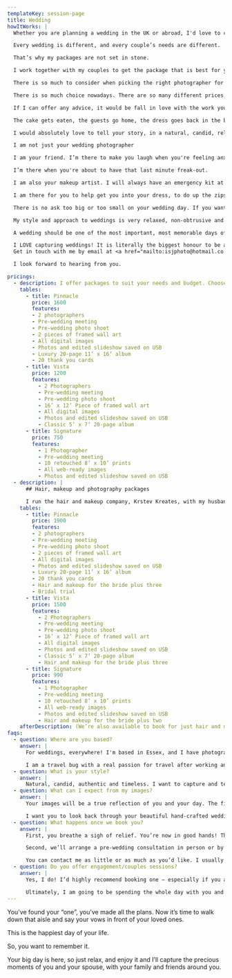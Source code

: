 ```yaml
---
templateKey: session-page
title: Wedding
howItWorks: |
  Whether you are planning a wedding in the UK or abroad, I'd love to chat!

  Every wedding is different, and every couple’s needs are different. 

  That’s why my packages are not set in stone. 

  I work together with my couples to get the package that is best for you, your needs – and your day. There is no wedding too big or too small. 

  There is so much to consider when picking the right photographer for you. 

  There is so much choice nowadays. There are so many different prices, and a lot of the time you don’t even know where to start! 

  If I can offer any advice, it would be fall in love with the work you see first. Your wedding photographs are the one thing that you will have left after the day has finished! 

  The cake gets eaten, the guests go home, the dress goes back in the box. The photographs are the one thing that really helps keep your memories of the day alive. The feelings rush back, and you get to relive the day over and over again every time you look through them. 

  I would absolutely love to tell your story, in a natural, candid, relaxed style. Capturing the raw real emotions and stories, giving you a visual heirloom to be proud of. 

  I am not just your wedding photographer  

  I am your friend. I’m there to make you laugh when you're feeling anxious. I’ll calm you down when you're stressed.

  I’m there when you're about to have that last minute freak-out.

  I am also your makeup artist. I will always have an emergency kit at the ready, and have lashes and glue for when the tears appear.

  I am there for you to help get you into your dress, to do up the zips, fix the ties, fasten the buckles, remind you you've got hair bands on your wrist, hold your bags, have the tissues ready, direct the guests, and can even transport your Auntie Joan to the reception.

  There is no ask too big or too small on your wedding day. If you want to see me, you'll see me. If you want me to blend in with the guests, I can certainly do that too. No two weddings are ever the same, and that is why I love my work so much!

  My style and approach to weddings is very relaxed, non-obtrusive and natural. I capture the moments as they unfold and tell your story through images.

  A wedding should be one of the most important, most memorable days of a couple’s life. As a couple you should be able to take in every single moment, and really enjoy the day you've spent so long planning.  As a photographer, I believe the moments should be captured and turned into memories. The raw emotions should be frozen in time, and the fun should be embraced – not forced, posed or set up. 

  I LOVE capturing weddings! It is literally the biggest honour to be a part of your day! I love how every single wedding and every single couple is different. I will work with and serve you, adapting to every environment. There is no wedding too big or too small. 
  Get in touch with me by email at <a href="mailto:isjphoto@hotmail.co.uk">isjphoto@hotmail.co.uk</a> if you like my style and would like to know more.  

  I look forward to hearing from you.

pricings:
  - description: I offer packages to suit your needs and budget. Choose from the options below and please get in touch if you’d like anything a little different.
    tables:
      - title: Pinnacle
        price: 1600
        features:
        - 2 photographers
        - Pre-wedding meeting
        - Pre-wedding photo shoot
        - 2 pieces of framed wall art
        - All digital images
        - Photos and edited slideshow saved on USB
        - Luxury 20-page 11’ x 16’ album
        - 20 thank you cards
      - title: Vista
        price: 1200
        features:
          - 2 Photographers
          - Pre-wedding meeting
          - Pre-wedding photo shoot
          - 16’ x 12’ Piece of framed wall art
          - All digital images
          - Photos and edited slideshow saved on USB
          - Classic 5’ x 7’ 20-page album
      - title: Signature
        price: 750
        features:
          - 1 Photographer
          - Pre-wedding meeting
          - 10 retouched 8’ x 10’ prints
          - All web-ready images
          - Photos and edited slideshow saved on USB
  - description: |
      ## Hair, makeup and photography packages

      I run the hair and makeup company, Krstev Kreates, with my husband Zoran. I am a qualified, experienced makeup artist and Zoran is an accomplished hairdresser. It makes your wedding day go even smoother (and saves you money) to have the same team do your photography and makeup. If you’d like to book us for both, here are the price packages.
    tables:
      - title: Pinnacle
        price: 1900
        features:
        - 2 photographers
        - Pre-wedding meeting
        - Pre-wedding photo shoot
        - 2 pieces of framed wall art
        - All digital images
        - Photos and edited slideshow saved on USB
        - Luxury 20-page 11’ x 16’ album
        - 20 thank you cards
        - Hair and makeup for the bride plus three 
        - Bridal trial
      - title: Vista
        price: 1500
        features:
          - 2 Photographers
          - Pre-wedding meeting
          - Pre-wedding photo shoot
          - 16’ x 12’ Piece of framed wall art
          - All digital images
          - Photos and edited slideshow saved on USB
          - Classic 5’ x 7’ 20-page album
          - Hair and makeup for the bride plus three
      - title: Signature
        price: 990
        features:
          - 1 Photographer
          - Pre-wedding meeting
          - 10 retouched 8’ x 10’ prints
          - All web-ready images
          - Photos and edited slideshow saved on USB
          - Hair and makeup for the bride plus two
    afterDescription: (We’re also available to book for just hair and makeup should you wish, please head to <a href="https://www.facebook.com/krstevkreates/">Krstev Kreates</a> for info)
faqs:
  - question: Where are you based?
    answer: |
      For weddings, everywhere! I'm based in Essex, and I have photographed many local beautiful venues including Hedingham Castle, Gosfield Hall, Stockbrook Manor and Down Hall. I have photographed some amazing estate and manor houses in Kent and some classic and modern London Venues, for example Trinity House. I have travelled around the UK capturing weddings. 

      I am a travel bug with a real passion for travel after working and travelling the world on cruise ships and spending a year travelling Europe. So, if you’re planning a destination wedding (like I did), I would be more than happy to jump on a plane to tell your story! (Covid restrictions permitting). Contact me directly for a quotation. 
  - question: What is your style?
    answer: |
      Natural, candid, authentic and timeless. I want to capture and tell your story as it unfolds, giving a true representation of you and your day. I will capture the moments you won’t notice while you’re busy having fun and soaking up your day. I will also capture all the little details you spent months planning, so they won’t go unnoticed or get forgotten. Documentary style is a huge part of my work. A lot of my clients say that they forget I am there as I quietly move around, capturing every aspect of your day to retell a fabulous story. 
  - question: What can I expect from my images?
    answer: |
      Your images will be a true reflection of you and your day. The first time your bridesmaids see you in your dress. The nervous look of your groom as he is (im)patiently waiting for your arrival. The laughter, the tears, the looks of love. Best of all, the crazy dance moves once the party really gets started! I am not a photographer that will interrupt you to put you in awkward poses with your head looking left, whilst you balance on one leg, holding hands. 

      I want you to look back through your beautiful hand-crafted wedding album, and as you turn each page, all your memories of the day come flooding back.
  - question: What happens once we book you?
    answer: |
      First, you breathe a sigh of relief. You’re now in good hands! There’s a lot more to wedding photography than just taking beautiful photos on the day. 

      Second, we’ll arrange a pre-wedding consultation in person or by Zoom (covid restrictions dependant) so that we can discuss your wedding ideas and photography aims. That will give me more of an understanding of how your wedding day will go. You can trust me. I’ve been there. Before I had my own wedding, I had photographed lots of others and appreciated how much effort went into each day. But when planning mine, I really learned first-hand how stressful planning your day can be. So, I want to eliminate as much of that for you as possible.

      You can contact me as little or as much as you’d like. I usually become friends with most of my clients due to the amount of time we spend chatting. I can also help you with hair and makeup and recommend a videographer if you wish. You can rest assured that from the pre-wedding to the post-wedding process of selecting and editing photos and designing a beautiful wedding album, you have my full commitment.
  - question: Do you offer engagement/couples sessions?
    answer: |
      Yes, I do! I’d highly recommend booking one – especially if you are people who don’t really feel confident in front of the camera. These sessions are really informal and it’s a great way for us all to get to know each other more. You’ll see how I work and I can get a feel for your personalities and what your big day will be like. There is nothing worse than feeling awkward or not vibing with your photographer. 

      Ultimately, I am going to be spending the whole day with you and it’s your most important day. So, I want to be your friend. I want you to feel happy, safe and comfortable with me, because that’s when we get the best photos. This session can be at a location of your choice, at a place that’s special and important to you both, for example where you first met or got engaged. 
---
```

You’ve found your “one”, you’ve made all the plans. Now it’s time to walk down that aisle
and say your vows in front of your loved ones.

This is the happiest day of your life.

So, you want to remember it.

Your big day is here, so just relax, and enjoy it and I’ll capture the precious moments of you
and your spouse, with your family and friends around you.